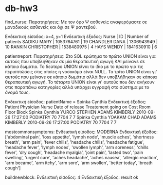 # db-hw3

find_nurse: 
Παρατηρήσεις: Με τον όρο Ψ ασθενείς αναφερόμαστε σε μοναδικούς ασθενείς και όχι σε Ψ ραντεβού.

Ενδεικτική είσοδος: x=4, y=1
Ενδεικτική έξοδος: 
Nurse              | ID         | Number of patients
SADIKU MARY	       | 1053764761	|         19
CHANDLER DANA	   | 1306943949	|         10
RANKIN CHRISTOPHER | 1538480975	|         4
HAYS WENDY	       | 1841630910	|         6

patientreport:
Παρατηρήσεις: Στο SQL ερώτημα το πρώτο UNION είναι για αυτούς που υποβλήθηκαν σε μία θεραπευτική αγωγή ΚΑΙ μείνανε σε κάποιο δωμάτιο.
Το δεύτερο UNION είναι το ίδιο με το πρώτο για τις περισπτώσεις στις οποίες η νοσοκόμα είναι NULL.
Το τρίτο UNION είναι γι' αυτούς που μείνανε σε κάποιο δωμάτιο αλλά δεν υποβλήθηκαν σε κάποια θεραπευτική αγωγή.
Το τέταρτο UNION είναι γι' αυτούς που δεν ανήκουν στις παραπάνω κατηγορίες αλλά υπάρχει εγγραφή στο σύστημα με το όνομά τους.

Ενδεικτική είσοδος: patientName = Spinka Cynthia
Ενδεικτική έξοδος: 
Patient	Physician	Nurse	Date of release	Treatement going on	Cost	Room	Floor	Block
Spinka Cynthia	YURCO STEPHEN	ADAMS KIMBERLY	2010-09-26 17:27:00	PODIATRY	70	7704	7	7
Spinka Cynthia	YOAKAM CHAD	ADAMS KIMBERLY	2010-09-26 17:27:00	PODIATRY	70	7704	7	7

mostcommonsymptoms:
Ενδεικτική είσοδος: MODERNA
Ενδεικτική έξοδος: ['abdominal pain', 'loss appetite', 'lymph node', 'muscle aches', 'shortness breath', 'arm pain', 'fever chills', 'headache chills', 'headache fatigue', 'headache fever', 'lymph nodes', 'swollen lymph', 'arm soreness', 'chills fever', 'dry cough', 'headache myalgia', 'joint pain', 'lasted two', 'pain swelling', 'urgent care', 'aches headache', 'aches nausea', 'allergic reaction', 'arm became', 'arm itchy', 'arm sore', 'arm swollen', 'better today', 'breath cough']

buildnewblock:
Ενδεικτική είσοδος: 4
Ενδεικτική έξοδος: result	ok
